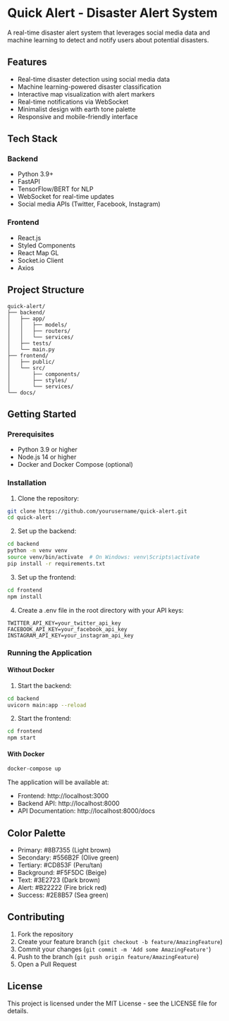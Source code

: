 # Quick Alert - Disaster Alert System

A real-time disaster alert system that leverages social media data and machine learning to detect and notify users about potential disasters.

## Features

- Real-time disaster detection using social media data
- Machine learning-powered disaster classification
- Interactive map visualization with alert markers
- Real-time notifications via WebSocket
- Minimalist design with earth tone palette
- Responsive and mobile-friendly interface

## Tech Stack

### Backend
- Python 3.9+
- FastAPI
- TensorFlow/BERT for NLP
- WebSocket for real-time updates
- Social media APIs (Twitter, Facebook, Instagram)

### Frontend
- React.js
- Styled Components
- React Map GL
- Socket.io Client
- Axios

## Project Structure

```
quick-alert/
├── backend/
│   ├── app/
│   │   ├── models/
│   │   ├── routers/
│   │   └── services/
│   ├── tests/
│   └── main.py
├── frontend/
│   ├── public/
│   └── src/
│       ├── components/
│       ├── styles/
│       └── services/
└── docs/
```

## Getting Started

### Prerequisites

- Python 3.9 or higher
- Node.js 14 or higher
- Docker and Docker Compose (optional)

### Installation

1. Clone the repository:
```bash
git clone https://github.com/yourusername/quick-alert.git
cd quick-alert
```

2. Set up the backend:
```bash
cd backend
python -m venv venv
source venv/bin/activate  # On Windows: venv\Scripts\activate
pip install -r requirements.txt
```

3. Set up the frontend:
```bash
cd frontend
npm install
```

4. Create a .env file in the root directory with your API keys:
```
TWITTER_API_KEY=your_twitter_api_key
FACEBOOK_API_KEY=your_facebook_api_key
INSTAGRAM_API_KEY=your_instagram_api_key
```

### Running the Application

#### Without Docker

1. Start the backend:
```bash
cd backend
uvicorn main:app --reload
```

2. Start the frontend:
```bash
cd frontend
npm start
```

#### With Docker

```bash
docker-compose up
```

The application will be available at:
- Frontend: http://localhost:3000
- Backend API: http://localhost:8000
- API Documentation: http://localhost:8000/docs

## Color Palette

- Primary: #8B7355 (Light brown)
- Secondary: #556B2F (Olive green)
- Tertiary: #CD853F (Peru/tan)
- Background: #F5F5DC (Beige)
- Text: #3E2723 (Dark brown)
- Alert: #B22222 (Fire brick red)
- Success: #2E8B57 (Sea green)

## Contributing

1. Fork the repository
2. Create your feature branch (`git checkout -b feature/AmazingFeature`)
3. Commit your changes (`git commit -m 'Add some AmazingFeature'`)
4. Push to the branch (`git push origin feature/AmazingFeature`)
5. Open a Pull Request

## License

This project is licensed under the MIT License - see the LICENSE file for details. 